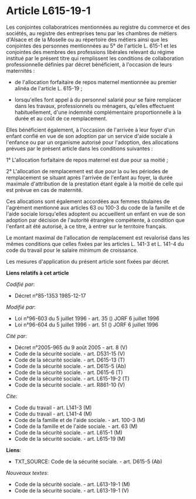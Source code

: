 # Article L615-19-1

Les conjointes collaboratrices mentionnées au registre du commerce et des sociétés, au registre des entreprises tenu par les
chambres de métiers d'Alsace et de la Moselle ou au répertoire des métiers ainsi que les conjointes des personnes mentionnées
au 5° de l'article L. 615-1 et les conjointes des membres des professions libérales relevant du régime institué par le
présent titre qui remplissent les conditions de collaboration professionnelle définies par décret bénéficient, à l'occasion
de leurs maternités :

- de l'allocation forfaitaire de repos maternel mentionnée au premier alinéa de l'article L. 615-19 ;

- lorsqu'elles font appel à du personnel salarié pour se faire remplacer dans les travaux, professionnels ou ménagers,
qu'elles effectuent habituellement, d'une indemnité complémentaire proportionnelle à la durée et au coût de ce remplacement.

Elles bénéficient également, à l'occasion de l'arrivée à leur foyer d'un enfant confié en vue de son adoption par un service
d'aide sociale à l'enfance ou par un organisme autorisé pour l'adoption, des allocations prévues par le présent article dans
les conditions suivantes :

1° L'allocation forfaitaire de repos maternel est due pour sa moitié ;

2° L'allocation de remplacement est due pour la ou les périodes de remplacement se situant après l'arrivée de l'enfant au
foyer, la durée maximale d'attribution de la prestation étant égale à la moitié de celle qui est prévue en cas de maternité.

Ces allocations sont également accordées aux femmes titulaires de l'agrément mentionné aux articles 63 ou 100-3 du code de la
famille et de l'aide sociale lorsqu'elles adoptent ou accueillent un enfant en vue de son adoption par décision de l'autorité
étrangère compétente, à condition que l'enfant ait été autorisé, à ce titre, à entrer sur le territoire français.

Le montant maximal de l'allocation de remplacement est revalorisé dans les mêmes conditions que celles fixées par les
articles L. 141-3 et L. 141-4 du code du travail pour le salaire minimum de croissance.

Les mesures d'application du présent article sont fixées par décret.

**Liens relatifs à cet article**

_Codifié par_:

  - Décret n°85-1353 1985-12-17

_Modifié par_:

  - Loi n°96-603 du 5 juillet 1996 - art. 35 () JORF 6 juillet 1996
  - Loi n°96-604 du 5 juillet 1996 - art. 51 () JORF 6 juillet 1996

_Cité par_:

  - Décret n°2005-965 du 9 août 2005 - art. 8 (V)
  - Code de la sécurité sociale. - art. D531-15 (V)
  - Code de la sécurité sociale. - art. D615-13 (T)
  - Code de la sécurité sociale. - art. D615-5 (Ab)
  - Code de la sécurité sociale. - art. D615-6 (T)
  - Code de la sécurité sociale. - art. L615-19-2 (T)
  - Code de la sécurité sociale. - art. R861-10 (V)

_Cite_:

  - Code du travail - art. L141-3 (M)
  - Code du travail - art. L141-4 (M)
  - Code de la famille et de l'aide sociale. - art. 100-3 (M)
  - Code de la famille et de l'aide sociale. - art. 63 (M)
  - Code de la sécurité sociale. - art. L615-1 (M)
  - Code de la sécurité sociale. - art. L615-19 (M)

**Liens**:

  - TXT_SOURCE: Code de la sécurité sociale. - art. D615-5 (Ab)

_Nouveaux textes_:

  - Code de la sécurité sociale. - art. L613-19-1 (M)
  - Code de la sécurité sociale. - art. L613-19-1 (V)
